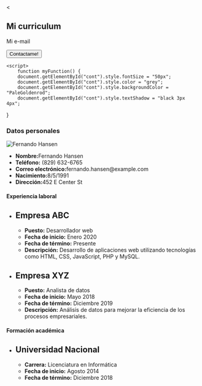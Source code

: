 <html>
<head>
	<title>Mi Curriculum Vítae</title>
	<meta charset="UTF-8">
	<meta name="viewport" content="width=device-width, initial-scale=1.0">
    <link rel="shortcut icon" type="image/x-icon" href="th_bing_com-OIP.ico">
	<<link rel="stylesheet" href="estilos.css" />
	<link rel="preconnect" href="https://fonts.googleapis.com">
    <link rel="preconnect" href="https://fonts.gstatic.com" crossorigin>
    <link href="https://fonts.googleapis.com/css2?family=Playfair+Display:ital@1&family=Roboto:wght@300&display=swap" rel="stylesheet">
    <script>
		function cambiartexto() {
			cont.innerHTML=cont.innerHTML=="Mi e-mail"?"Gracias!":"Mi e-mail";
		}
	</script>
<body>
<section>
    <h1>Mi curriculum</h1>
    <p id="cont">Mi e-mail</p>
    <a href="mailto:fernando.hansen@example.com"><button type="button" onclick="cambiartexto(); myFunction()">Contactame!</button></a>

    <script>
        function myFunction() {  
        document.getElementById("cont").style.fontSize = "50px"; 
        document.getElementById("cont").style.color = "grey";
        document.getElementById("cont").style.backgroundColor = "PaleGoldenrod"; 
        document.getElementById("cont").style.textShadow = "black 3px 4px";
}
    </script>

</section>
<section id="contenedor">
    <section id="sidebar">
        <h1 onmouseover="showImage()">Datos personales</h1>
        <script>
            function showImage() {
            var img = document.getElementById ("miImagen");
            img.src = "https://th.bing.com/th/id/OIP.YjWnvN5BrFfnL2t_C7t5QAAAAA?pid=ImgDet&w=391&h=576&rs=1"; 
            img.style.display = "block";        
            }
        </script>
        <img id="miImagen" alt="Fernando Hansen">
        <ul>
            <li><strong>Nombre:</strong>Fernando Hansen</li>
            <li><strong>Teléfono:</strong> (829) 632-6765</li>
            <li><strong>Correo electrónico:</strong>fernando.hansen@example.com</li>
            <li><strong>Nacimiento:</strong>8/5/1991</li>
            <li><strong>Dirección:</strong>452 E Center St</li>
        </ul>
    </section>
<section id="principal">
    <section>
        <h1>Experiencia laboral</h1>
            <ul>
                <li>
                    <h2>Empresa ABC</h2>
                    <ul>
                    <li><strong>Puesto:</strong> Desarrollador web</li>
                    <li><strong>Fecha de inicio:</strong> Enero 2020</li>
                    <li><strong>Fecha de término:</strong> Presente</li>
                    <li><strong>Descripción:</strong> Desarrollo de aplicaciones web utilizando tecnologías como HTML, CSS, JavaScript, PHP y MySQL.</li>
                    </ul>
                </li>
                <li>
                    <h2>Empresa XYZ</h2>
                    <ul>
                    <li><strong>Puesto:</strong> Analista de datos</li>
                    <li><strong>Fecha de inicio:</strong> Mayo 2018</li>
                    <li><strong>Fecha de término:</strong> Diciembre 2019</li>
                    <li><strong>Descripción:</strong> Análisis de datos para mejorar la eficiencia de los procesos empresariales.</li>
                    </ul>
                </li>
            </ul>
    </section>
    <section>
        <h1 >Formación académica</h1>
        <ul>
            <li>
            <h2>Universidad Nacional</h2>
                <ul>
                <li><strong>Carrera:</strong> Licenciatura en Informática</li>
                <li><strong>Fecha de inicio:</strong> Agosto 2014</li>
                <li><strong>Fecha de término:</strong> Diciembre 2018</li>
                </ul>
            </li>
        </ul>
    </section>
</section>
</section>
</body>


